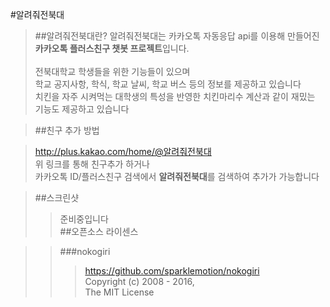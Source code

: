 #알려줘전북대
>##알려줘전북대란?
>알려줘전북대는 카카오톡 자동응답 api를 이용해 만들어진 **카카오톡 플러스친구 챗봇 프로젝트**입니다. <br/><br/>
>전북대학교 학생들을 위한 기능들이 있으며 <br/>
>학교 공지사항, 학식, 학교 날씨, 학교 버스 등의 정보를 제공하고 있습니다 <br/>
>치킨을 자주 시켜먹는 대학생의 특성을 반영한 치킨마리수 계산과 같이 재밌는 기능도 제공하고 있습니다 <br/>


>##친구 추가 방법

>http://plus.kakao.com/home/@알려줘전북대 <br/>
>위 링크를 통해 친구추가 하거나 <br/>
>카카오톡 ID/플러스친구 검색에서 **알려줘전북대**를 검색하여 추가가 가능합니다

>##스크린샷
>>준비중입니다 <br/>
>##오픈소스 라이센스

>>###nokogiri<br/>
>>>https://github.com/sparklemotion/nokogiri <br/>
>>>Copyright (c) 2008 - 2016,<br/>
>>>The MIT License

